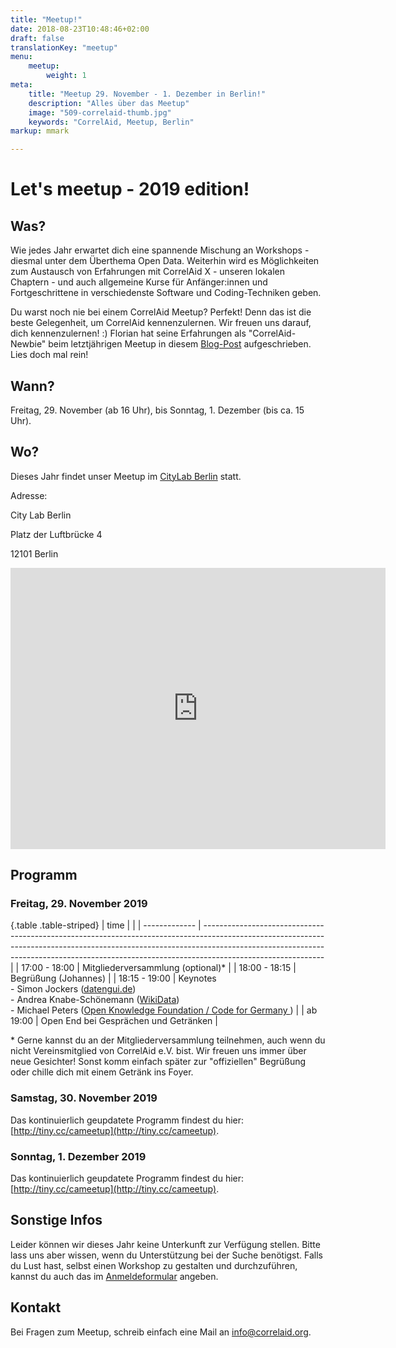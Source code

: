 ```yaml
---
title: "Meetup!"
date: 2018-08-23T10:48:46+02:00
draft: false
translationKey: "meetup"
menu: 
    meetup:
        weight: 1
meta:
    title: "Meetup 29. November - 1. Dezember in Berlin!"
    description: "Alles über das Meetup"
    image: "509-correlaid-thumb.jpg"
    keywords: "CorrelAid, Meetup, Berlin"
markup: mmark

---
```


# Let's meetup - 2019 edition!

## Was?
Wie jedes Jahr erwartet dich eine spannende Mischung an Workshops - diesmal unter dem Überthema Open Data. Weiterhin wird es Möglichkeiten zum Austausch von Erfahrungen mit CorrelAid X - unseren lokalen Chaptern - und auch allgemeine Kurse für Anfänger:innen und Fortgeschrittene in verschiedenste Software und Coding-Techniken geben.

Du warst noch nie bei einem CorrelAid Meetup? Perfekt! Denn das ist die beste Gelegenheit, um CorrelAid kennenzulernen. Wir freuen uns darauf, dich kennenzulernen! :) Florian hat seine Erfahrungen als "CorrelAid-Newbie" beim letztjährigen Meetup in diesem [Blog-Post](https://correlaid.org/blog/meetup-mannheim/) aufgeschrieben. Lies doch mal rein!

## Wann? 
Freitag, 29. November (ab 16 Uhr), bis Sonntag, 1. Dezember (bis ca. 15 Uhr).

## Wo?
Dieses Jahr findet unser Meetup im [CityLab Berlin](https://www.citylab-berlin.org/) statt. 

Adresse: 

City Lab Berlin

Platz der Luftbrücke 4

12101 Berlin

<iframe src="https://www.google.com/maps/embed?pb=!1m18!1m12!1m3!1d1214.8714759229506!2d13.387413158450967!3d52.483789694951945!2m3!1f0!2f0!3f0!3m2!1i1024!2i768!4f13.1!3m3!1m2!1s0x47a84fd399d22563%3A0xfd6565d508091f27!2sCityLAB%20Berlin!5e0!3m2!1sde!2sde!4v1571597551607!5m2!1sde!2sde" width="600" height="450" frameborder="0" style="border:0;" allowfullscreen=""></iframe>


## Programm
### Freitag, 29. November 2019

{.table .table-striped}
| time          |                                                                                                                                                                                                                                                                          |
| ------------- | ------------------------------------------------------------------------------------------------------------------------------------------------------------------------------------------------------------------------------------------------------------------------ |
| 17:00 - 18:00 | Mitgliederversammlung (optional)\*                                                                                                                                                                                                                                       |
| 18:00 - 18:15 | Begrüßung (Johannes)                                                                                                                                                                                                                                                     |
| 18:15 - 19:00 | Keynotes    <br> - Simon Jockers ([datengui.de](https://datengui.de)) <br> - Andrea Knabe-Schönemann ([WikiData](https://www.wikidata.org/wiki/Wikidata:Main_Page)) <br> - Michael Peters ([Open Knowledge Foundation / Code for Germany ](https://okfn.de/projekte/codeforde/)) |
| ab 19:00      | Open End bei Gesprächen und Getränken                                                                                                                                                                                                                                    |

\* Gerne kannst du an der Mitgliederversammlung teilnehmen, auch wenn du nicht Vereinsmitglied von CorrelAid e.V. bist. Wir freuen uns immer über neue Gesichter! Sonst komm einfach später zur "offiziellen" Begrüßung oder chille dich mit einem Getränk ins Foyer.  

### Samstag, 30. November 2019


Das kontinuierlich geupdatete Programm findest du hier: [http://tiny.cc/cameetup](http://tiny.cc/cameetup).

### Sonntag, 1. Dezember 2019

Das kontinuierlich geupdatete Programm findest du hier: [http://tiny.cc/cameetup](http://tiny.cc/cameetup).

## Sonstige Infos

Leider können wir dieses Jahr keine Unterkunft zur Verfügung stellen. Bitte lass uns aber wissen, wenn du Unterstützung bei der Suche benötigst. Falls du Lust hast, selbst einen Workshop zu gestalten und durchzuführen, kannst du auch das im [Anmeldeformular](https://correlaid.us12.list-manage.com/subscribe?u=b294bf2834adf5d89bdd2dd5a&id=562b472bf3) angeben. 

## Kontakt

Bei Fragen zum Meetup, schreib einfach eine Mail an [info@correlaid.org](mailto:info@correlaid.org).